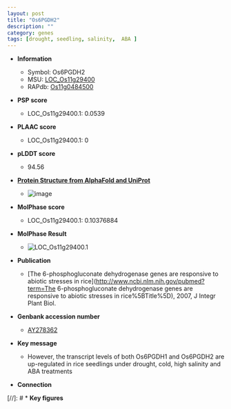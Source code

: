 ```yaml
---
layout: post
title: "Os6PGDH2"
description: ""
category: genes
tags: [drought, seedling, salinity,  ABA ]
---
```


* **Information**  
    + Symbol: Os6PGDH2  
    + MSU: [LOC_Os11g29400](http://rice.plantbiology.msu.edu/cgi-bin/ORF_infopage.cgi?orf=LOC_Os11g29400)  
    + RAPdb: [Os11g0484500](http://rapdb.dna.affrc.go.jp/viewer/gbrowse_details/irgsp1?name=Os11g0484500)  

* **PSP score**  
    + LOC_Os11g29400.1: 0.0539 

* **PLAAC score**  
    + LOC_Os11g29400.1: 0 

* **pLDDT score**
    + 94.56

* **[Protein Structure from AlphaFold and UniProt](https://www.uniprot.org/uniprotkb/Q2R480/entry#structure)**
    + ![image](https://ricepsp.github.io/images/Q2/AF-Q2R480-F1.png)

* **MolPhase score**
    + LOC_Os11g29400.1: 0.10376884

* **MolPhase Result**
    + ![LOC_Os11g29400.1](https://304243504.github.io/Pictures/LOC_Os11g/LOC_Os11g29400.1.png)

* **Publication**  
    + [The 6-phosphogluconate dehydrogenase genes are responsive to abiotic stresses in rice](http://www.ncbi.nlm.nih.gov/pubmed?term=The 6-phosphogluconate dehydrogenase genes are responsive to abiotic stresses in rice%5BTitle%5D), 2007, J Integr Plant Biol.

* **Genbank accession number**  
    + [AY278362](http://www.ncbi.nlm.nih.gov/nuccore/AY278362)

* **Key message**  
    + However, the transcript levels of both Os6PGDH1 and Os6PGDH2 are up-regulated in rice seedlings under drought, cold, high salinity and ABA treatments

* **Connection**  

[//]: # * **Key figures**  


